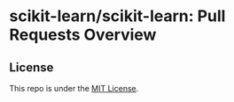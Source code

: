 # scikit-learn/scikit-learn: Pull Requests Overview

## License

This repo is under the [MIT License](LICENSE).
